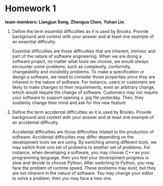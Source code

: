 # Homework 1

**team members: Liangjun Song, Zhenguo Chen, Yuhan Lin**

1. Define the term essential difficulties as it is used by Brooks. 
Provide background and context with your answer and at least one 
example of an essential difficulty.

    Essential difficulties are those difficulties that are inherent,
    intrinsic and part of the nature of software engineering. When 
    we are doing a software project, no matter what tools we choose,
    we would always encounter some problems, such as complexity, 
    conformity, changeability and invisibility problems. To make 
    a specification or design a software, we need to consider those
    properties since they are inherent in the nature of software.
    For instance, users or customers are likely to make changes
    to their requirements, even an arbitrary change, which would
    require the change of software. Customers may not require your
    software to support opening a .jpg file yesterday. Then, they 
    suddenly change their mind and ask for this new feature.
    
2. Define the term accidental difficulties as it is used by Brooks. Provide background and context with your answer and at least one example of an accidental difficulty.

    Accidental difficulties are those difficulties related to the production of software. Accidental difficulties may differ depending on the development tools we are using. By switching among different tools, we may switch from one set of problems to another set of problems. For instance, when developing a software, you may choose C++ as your programming language, then you feel your development progress is slow and decide to choose Python. After switching to Python, you may face the problem of runtime speed. These problems may exist, but they are not inherent in the nature of software. You may change your editor to solve a problem, then you may face a new one.

